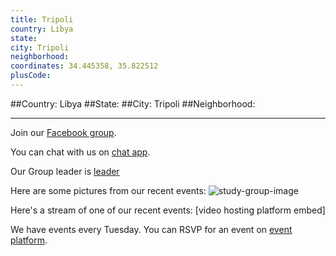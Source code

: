 ```yaml
---
title: Tripoli
country: Libya
state: 
city: Tripoli
neighborhood: 
coordinates: 34.445358, 35.822512
plusCode:
---
```


##Country: Libya
##State: 
##City: Tripoli
##Neighborhood: 
*****
Join our [Facebook group](https://www.facebook.com/groups/free.code.camp.Tripoli.Libya).

You can chat with us on [chat app]().

Our Group leader is [leader]()

Here are some pictures from our recent events:
![study-group-image]()

Here's a stream of one of our recent events:
[video hosting platform embed]

We have events every Tuesday. You can RSVP for an event on [event platform]().
